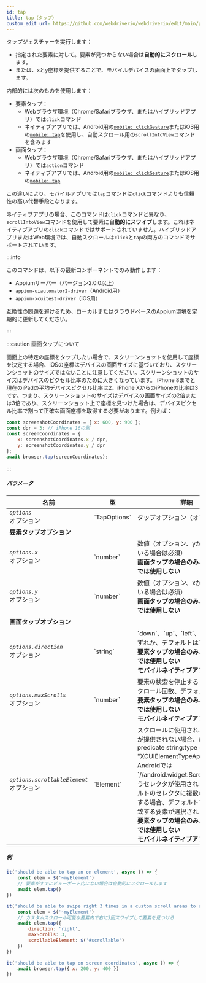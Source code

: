 ```yaml
---
id: tap
title: tap（タップ）
custom_edit_url: https://github.com/webdriverio/webdriverio/edit/main/packages/webdriverio/src/commands/mobile/tap.ts
---
```


タップジェスチャーを実行します：
- 指定された要素に対して。要素が見つからない場合は**自動的にスクロール**します。
- または、`x`と`y`座標を提供することで、モバイルデバイスの画面上でタップします。

内部的には次のものを使用します：
- 要素タップ：
     - Webブラウザ環境（Chrome/Safariブラウザ、またはハイブリッドアプリ）では`click`コマンド
     - ネイティブアプリでは、Android用の[`mobile: clickGesture`](https://github.com/appium/appium-uiautomator2-driver/blob/master/docs/android-mobile-gestures.md#mobile-clickgesture)またはiOS用の[`mobile: tap`](https://appium.github.io/appium-xcuitest-driver/latest/reference/execute-methods/#mobile-tap)を使用し、自動スクロール用の`scrollIntoView`コマンドを含みます
- 画面タップ：
     - Webブラウザ環境（Chrome/Safariブラウザ、またはハイブリッドアプリ）では`action`コマンド
     - ネイティブアプリでは、Android用の[`mobile: clickGesture`](https://github.com/appium/appium-uiautomator2-driver/blob/master/docs/android-mobile-gestures.md#mobile-clickgesture)またはiOS用の[`mobile: tap`](https://appium.github.io/appium-xcuitest-driver/latest/reference/execute-methods/#mobile-tap)

この違いにより、モバイルアプリでは`tap`コマンドは`click`コマンドよりも信頼性の高い代替手段となります。

ネイティブアプリの場合、このコマンドは`click`コマンドと異なり、`scrollIntoView`コマンドを使用して要素に<strong>自動的にスワイプ</strong>します。これはネイティブアプリの`click`コマンドではサポートされていません。ハイブリッドアプリまたはWeb環境では、自動スクロールは`click`と`tap`の両方のコマンドでサポートされています。

:::info

このコマンドは、以下の最新コンポーネントでのみ動作します：
 - Appiumサーバー（バージョン2.0.0以上）
 - `appium-uiautomator2-driver`（Android用）
 - `appium-xcuitest-driver`（iOS用）

互換性の問題を避けるため、ローカルまたはクラウドベースのAppium環境を定期的に更新してください。

:::

:::caution 画面タップについて

画面上の特定の座標をタップしたい場合で、スクリーンショットを使用して座標を決定する場合、iOSの座標はデバイスの画面サイズに基づいており、スクリーンショットのサイズではないことに注意してください。スクリーンショットのサイズはデバイスのピクセル比率のために大きくなっています。
iPhone 8までと現在のiPadの平均デバイスピクセル比率は2、iPhone XからのiPhoneの比率は3です。つまり、スクリーンショットのサイズはデバイスの画面サイズの2倍または3倍であり、スクリーンショット上で座標を見つけた場合は、デバイスピクセル比率で割って正確な画面座標を取得する必要があります。例えば：

```js
const screenshotCoordinates = { x: 600, y: 900 };
const dpr = 3; // iPhone 16の例
const screenCoordinates = {
    x: screenshotCoordinates.x / dpr,
    y: screenshotCoordinates.y / dpr
};
await browser.tap(screenCoordinates);
```

:::

##### パラメータ

<table>
  <thead>
    <tr>
      <th>名前</th><th>型</th><th>詳細</th>
    </tr>
  </thead>
  <tbody>
    <tr>
      <td><code><var>options</var></code><br /><span className="label labelWarning">オプション</span></td>
      <td>`TapOptions`</td>
      <td>タップオプション（オプション）</td>
    </tr>
    <tr>
              <td colspan="3"><strong>要素タップオプション</strong></td>
            </tr>
    <tr>
      <td><code><var>options.x</var></code><br /><span className="label labelWarning">オプション</span></td>
      <td>`number`</td>
      <td>数値（オプション、yが設定されている場合は必須）<br /><strong>画面タップの場合のみ、要素タップでは使用しない</strong></td>
    </tr>
    <tr>
      <td><code><var>options.y</var></code><br /><span className="label labelWarning">オプション</span></td>
      <td>`number`</td>
      <td>数値（オプション、xが設定されている場合は必須）<br /><strong>画面タップの場合のみ、要素タップでは使用しない</strong></td>
    </tr>
    <tr>
              <td colspan="3"><strong>画面タップオプション</strong></td>
            </tr>
    <tr>
      <td><code><var>options.direction</var></code><br /><span className="label labelWarning">オプション</span></td>
      <td>`string`</td>
      <td>`down`、`up`、`left`、`right`のいずれか、デフォルトは`down`。<br /><strong>要素タップの場合のみ、画面タップでは使用しない</strong><br /><strong>モバイルネイティブアプリのみ</strong></td>
    </tr>
    <tr>
      <td><code><var>options.maxScrolls</var></code><br /><span className="label labelWarning">オプション</span></td>
      <td>`number`</td>
      <td>要素の検索を停止するまでの最大スクロール回数、デフォルトは`10`。<br /><strong>要素タップの場合のみ、画面タップでは使用しない</strong><br /><strong>モバイルネイティブアプリのみ</strong></td>
    </tr>
    <tr>
      <td><code><var>options.scrollableElement</var></code><br /><span className="label labelWarning">オプション</span></td>
      <td>`Element`</td>
      <td>スクロールに使用される要素。要素が提供されない場合、iOSでは`-ios predicate string:type == "XCUIElementTypeApplication"`、Androidでは`//android.widget.ScrollView'`というセレクタが使用されます。デフォルトのセレクタに複数の要素が一致する場合、デフォルトでは最初に一致する要素が選択されます。<br /><strong>要素タップの場合のみ、画面タップでは使用しない</strong><br /><strong>モバイルネイティブアプリのみ</strong></td>
    </tr>
  </tbody>
</table>

##### 例

```js title="element.tap.example.js"
it('should be able to tap an on element', async () => {
    const elem = $('~myElement')
    // 要素がすでにビューポート内にない場合は自動的にスクロールします
    await elem.tap()
})

```

```js title="element.tap.scroll.options.example.js"
it('should be able to swipe right 3 times in a custom scroll areas to an element and tap on the element', async () => {
    const elem = $('~myElement')
    // カスタムスクロール可能な要素内で右に3回スワイプして要素を見つける
    await elem.tap({
        direction: 'right',
        maxScrolls: 3,
        scrollableElement: $('#scrollable')
    })
})

```

```js title="screen.tap.example.js"
it('should be able to tap on screen coordinates', async () => {
    await browser.tap({ x: 200, y: 400 })
})
```
